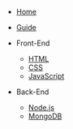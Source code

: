 <!-- docs/_sidebar.md -->

* [Home](readme)
* [Guide](guide.md)

* Front-End
    * [HTML](frontend/HTML/)
    * [CSS](frontend/CSS/)
    * [JavaScript](frontend/JavaScript/)


* Back-End
    * [Node.js](backend/Node.js/)
    * [MongoDB](backend/MongoDB/)